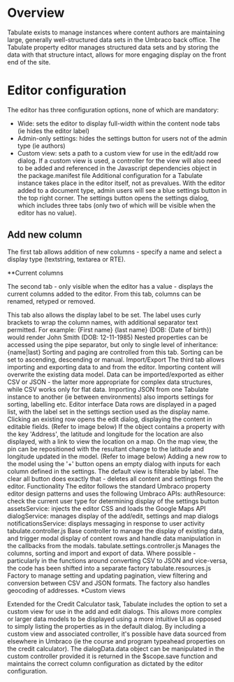 # Overview
Tabulate exists to manage instances where content authors are maintaining large, generally well-structured data sets in the Umbraco back office. The Tabulate property editor manages structured data sets and by storing the data with that structure intact, allows for more engaging display on the front end of the site.

# Editor configuration
The editor has three configuration options, none of which are mandatory:
- Wide: sets the editor to display full-width within the content node tabs (ie hides the editor label)
- Admin-only settings: hides the settings button for users not of the admin type (ie authors)
- Custom view: sets a path to a custom view for use in the edit/add row dialog. If a custom view is used, a controller for the view will also need to be added and referenced in the Javascript dependencies object in the package.manifest file
Additional configuration for a Tabulate instance takes place in the editor itself, not as prevalues.
With the editor added to a document type, admin users will see a blue settings button in the top right corner.
The settings button opens the settings dialog, which includes three tabs (only two of which will be visible when the editor has no value).

## Add new column
The first tab allows addition of new columns - specify a name and select a display type (textstring, textarea or RTE).

**Current columns

The second tab - only visible when the editor has a value - displays the current columns added to the editor. From this tab, columns can be renamed, retyped or removed. 

This tab also allows the display label to be set. The label uses curly brackets to wrap the column names, with additional separator text permitted. For example:
{First name} {last name} (DOB: {Date of birth}) would render John Smith (DOB: 12-11-1985)
Nested properties can be accessed using the pipe separator, but only to single level of inheritance:
{name|last}
Sorting and paging are controlled from this tab. Sorting can be set to ascending, descending or manual.
Import/Export
The third tab allows importing and exporting data to and from the editor. Importing content will overwrite the existing data model. Data can be imported/exported as either CSV or JSON - the latter more appropriate for complex data structures, while CSV works only for flat data.
Importing JSON from one Tabulate instance to another (ie between environments) also imports settings for sorting, labelling etc.
Editor interface
Data rows are displayed in a paged list, with the label set in the settings section used as the display name. 
Clicking an existing row opens the edit dialog, displaying the content in editable fields. (Refer to image below)
If the object contains a property with the key 'Address', the latitude and longitude for the location are also displayed, with a link to view the location on a map.
On the map view, the pin can be repositioned with the resultant change to the latitude and longitude updated in the model. (Refer to image below)
Adding a new row to the model using the '+' button opens an empty dialog with inputs for each column defined in the settings.
The default view is filterable by label.
The clear all button does exactly that - deletes all content and settings from the editor.
Functionality
The editor follows the standard Umbraco property editor design patterns and uses the following Umbraco APIs:
authResource: check the current user type for determining display of the settings button
assetsService: injects the editor CSS and loads the Google Maps API
dialogService: manages display of the add/edit, settings and map dialogs
notificationsService: displays messaging in response to user activity
tabulate.controller.js
Base controller to manage the display of existing data, and trigger modal display of content rows and handle data manipulation in the callbacks from the modals.
tabulate.settings.controller.js
Manages the columns, sorting and import and export of data. Where possible - particularly in the functions around converting CSV to JSON and vice-versa, the code has been shifted into a separate factory
tabulate.resources.js
Factory to manage setting and updating pagination, view filtering and conversion between CSV and JSON formats. The factory also handles geocoding of addresses.
*Custom views

Extended for the Credit Calculator task, Tabulate includes the option to set a custom view for use in the add and edit dialogs. This allows more complex or larger data models to be displayed using a more intuitive UI as opposed to simply listing the properties as in the default dialog.
By including a custom view and associated controller, it's possible have data sourced from elsewhere in Umbraco (ie the course and program typeahead properties on the credit calculator). 
The dialogData.data object can be manipulated in the custom controller provided it is returned in the $scope.save function and maintains the correct column configuration as dictated by the editor configuration.
